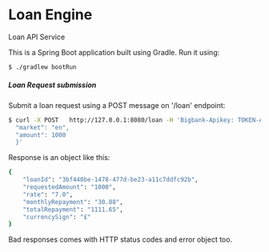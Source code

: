 # Loan Engine
Loan API Service

This is a Spring Boot application built using Gradle.
Run it using:
```bash
$ ./gradlew bootRun
```
##### Loan Request submission
Submit a loan request using a POST message on '/loan' endpoint:
```bash
$ curl -X POST   http://127.0.0.1:8080/loan -H 'Bigbank-Apikey: TOKEN-ABC' -H 'Content-Length: 36' -H 'Content-Type: application/json' -H 'Host: 127.0.0.1:8080' -d '{
  "market": "en",
  "amount": 1000
  }'

```

Response is an object like this:
```bash
{
    "loanId": "3bf440be-1478-477d-be23-a11c7ddfc92b",
    "requestedAmount": "1000",
    "rate": "7.0",
    "monthlyRepayment": "30.88",
    "totalRepayment": "1111.65",
    "currencySign": "£"
}
```

Bad responses comes with HTTP status codes and error object too.
